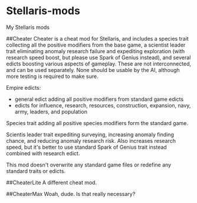 # Stellaris-mods
My Stellaris mods

##Cheater
Cheater is a cheat mod for Stellaris, and includes a species trait collecting all the positive modifiers from the base game, a scientist leader trait eliminating anomaly research failure and expediting exploration (with research speed boost, but please use Spark of Genius instead), and several edicts boosting various aspects of gameplay. These are not interconnected, and can be used separately. None should be usable by the AI, although more testing is required to make sure.

Empire edicts:
 - general edict adding all positive modifiers from standard game edicts
 - edicts for influence, research, resources, construction, expansion, navy, army, leaders, and population

Species trait adding all positive species modifiers form the standard game.

Scientis leader trait expediting surveying, increasing anomaly finding chance, and reducing anomaly research risk. Also increases research speed, but it's better to use standard Spark of Genius trait instead combined with research edict.

This mod doesn't overwrite any standard game files or redefine any standard traits or edicts.

##CheaterLite
A different cheat mod.

##CheaterMax
Woah, dude. Is that really necessary?

